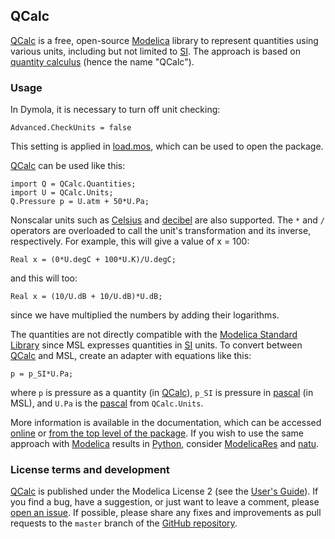 QCalc
-----

[QCalc] is a free, open-source [Modelica] library to represent quantities using
various units, including but not limited to [SI].  The approach is based on
[quantity calculus] (hence the name "QCalc").

### Usage

In Dymola, it is necessary to turn off unit checking:

    Advanced.CheckUnits = false

This setting is applied in [load.mos](load.mos), which can be used to open the
package.

[QCalc] can be used like this:

    import Q = QCalc.Quantities;
    import U = QCalc.Units;
    Q.Pressure p = U.atm + 50*U.Pa;

Nonscalar units such as [Celsius] and [decibel] are also supported.  The `*` and
`/` operators are overloaded to call the unit's transformation and its inverse,
respectively.  For example, this will give a value of x = 100:

    Real x = (0*U.degC + 100*U.K)/U.degC;

and this will too:

    Real x = (10/U.dB + 10/U.dB)*U.dB;

since we have multiplied the numbers by adding their logarithms.

The quantities are not directly compatible with the [Modelica Standard Library]
since MSL expresses quantities in [SI] units.  To convert between [QCalc] and
MSL, create an adapter with equations like this:

    p = p_SI*U.Pa;

where `p` is pressure as a quantity (in [QCalc]), `p_SI` is pressure in
[pascal][] (in MSL), and `U.Pa` is
the [pascal] from `QCalc.Units`.

More information is available in the documentation, which can be
accessed [online](http://kdavies4.github.com/QCalc) or
[from the top level of the package](QCalc/package.mo).  If you wish to use the
same approach with [Modelica] results in [Python], consider [ModelicaRes] and
[natu].

### License terms and development

[QCalc] is published under the Modelica License 2 (see the
[User's Guide](http://kdavies4.github.com/QCalc/QCalc_UsersGuide.html#Units.UsersGuide.License)).
If you find a bug, have a suggestion, or just want to leave a comment, please
[open an issue](https://github.com/kdavies4/QCalc/issues/new).  If possible,
please share any fixes and improvements as pull requests to the `master` branch of
the [GitHub repository].


[QCalc]: http://kdavies4.github.io/QCalc/
[Modelica]: https://www.modelica.org/
[SI]: http://en.wikipedia.org/wiki/International_System_of_Units
[quantity calculus]: http://en.wikipedia.org/wiki/Quantity_calculus
[Modelica Standard Library]: https://github.com/modelica/Modelica
[Celsius]: http://en.wikipedia.org/wiki/Celsius
[decibel]: http://en.wikipedia.org/wiki/Decibel
[pascal]: http://en.wikipedia.org//wiki/Pascal_(unit)
[Python]: https://www.python.org
[ModelicaRes]: http://kdavies4.github.io/ModelicaRes/
[natu]: http://kdavies4.github.io/natu/
[GitHub repository]: https://github.com/kdavies4/QCalc

